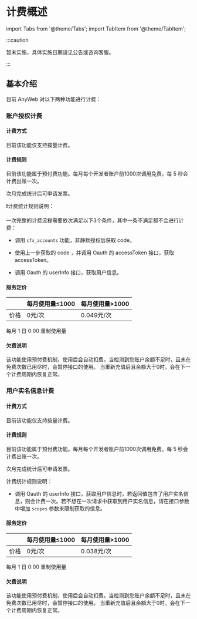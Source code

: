 # 计费概述

import Tabs from '@theme/Tabs'; import TabItem from '@theme/TabItem';

:::caution 

暂未实施，具体实施日期请见公告或咨询客服。

:::

## 基本介绍

目前 AnyWeb 对以下两种功能进行计费：

### 账户授权计费

#### 计费方式
目前该功能仅支持按量计费。

#### 计费规则
目前该功能属于预付费功能。每月每个开发者账户前1000次调用免费。每 5 秒会计费出账一次。

次月完成统计后可申请发票。

❗️计费统计规则说明：

一次完整的计费流程需要依次满足以下3个条件，其中一条不满足都不会进行计费：

* 调用 `cfx_accounts` 功能，非静默授权后获取 code。

* 使用上一步获取的 code ，并调用 Oauth 的 accessToken 接口，获取 accessToken。

* 调用 Oauth 的 userInfo 接口，获取用户信息。

#### 服务定价
|     | 每月使用量≤1000 | 每月使用量>1000 |
|-----|------------|------------|
| 价格  | 0元/次       | 0.049元/次   |

每月 1 日 0:00 重制使用量

#### 欠费说明
该功能使用预付费机制，使用后会自动扣费。当检测到您账户余额不足时，且未在免费次数已用尽时，会暂停接口的使用。
当重新充值后且余额大于0时，会在下一个计费周期内恢复正常。

### 用户实名信息计费

#### 计费方式
目前该功能仅支持按量计费。

#### 计费规则
目前该功能属于预付费功能。每月每个开发者账户前1000次调用免费。每 5 秒会计费出账一次。

次月完成统计后可申请发票。

计费统计规则说明：
* 调用 Oauth 的 userInfo 接口，获取用户信息时，若返回值包含了用户实名信息，则会计费一次。若不想在一次请求中获取到用户实名信息，请在接口参数中增加 `scopes` 参数来限制获取的信息。

#### 服务定价
|     | 每月使用量≤1000 | 每月使用量>1000 |
|-----|------------|------------|
| 价格  | 0元/次       | 0.038元/次   |

每月 1 日 0:00 重制使用量

#### 欠费说明
该功能使用预付费机制，使用后会自动扣费。当检测到您账户余额不足时，且未在免费次数已用尽时，会暂停接口的使用。
当重新充值后且余额大于0时，会在下一个计费周期内恢复正常。

